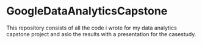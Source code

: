 # GoogleDataAnalyticsCapstone
This repository consists of all the code i wrote for my data analytics capstone project and aslo the results with a presentation for the casestudy.
